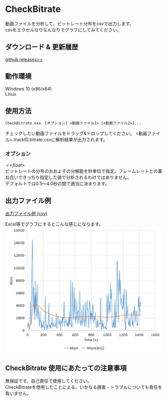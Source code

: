 
# CheckBitrate  

動画ファイルを分析して、ビットレート分布をcsvで出力します。  
csvをエクセルなりなんなりでグラフにしてみてください。

## ダウンロード & 更新履歴
[github releases>>](https://github.com/rigaya/CheckBitrate/releases)

## 動作環境
Windows 10 (x86/x64)  
Linux

## 使用方法
```bat
CheckBitrate.exe　[オプション] <動画ファイル1> [<動画ファイル2>]...
```
チェックしたい動画ファイルをドラッグ&ドロップしてください。
&lt;動画ファイル&gt;.trackID.bitrate.csvに解析結果が出力されます。

### オプション

_-i &lt;float&gt;_  
ビットレートの分布のおおよその分解能を秒単位で指定。フレームレートとの兼ね合いできっちり指定した値で分析されるわけではありません。  
デフォルトでは0.5～4.0秒の間で適当に決まります。

## 出力ファイル例
[出力ファイル例 (csv)](./example/example.csv)  

Excel等でグラフにするとこんな感じになります。
![example](./example/example.png "example")


## CheckBitrate 使用にあたっての注意事項
無保証です。自己責任で使用してください。  
CheckBitrateを使用したことによる、いかなる損害・トラブルについても責任を負いません。
